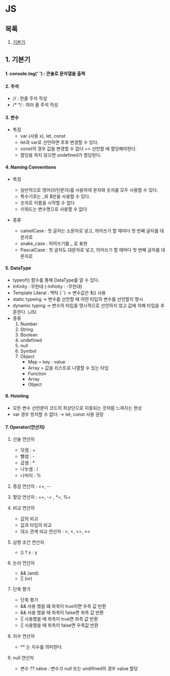 # JS

## 목록
1. [기본기](#1-consolelog)




## 1. 기본기

#### 1. console.log(' ') : 콘솔로 문자열을 출력   

#### 2. 주석 
- // : 한줄 주석 작성   
- /* */ : 여러 줄 주석 작성

#### 3. 변수
- 특징
   - var (사용 x), let, const
   - let과 var로 선언하면 추후 변경할 수 있다.
   - const의 경우 값을 변경할 수 없다 => 선언할 때 할당해야한다.
   - 할당을 하지 않으면 undefined가 할당된다.   

#### 4. Naming Conventions
- 특징
  - 일반적으로 영어(라틴문자)를 사용하여 문자와 숫자를 모두 사용할 수 있다.
  - 특수기호는 _와 $만을 사용할 수 있다.
  - 숫자로 이름을 시작할 수 없다 
  - 키워드는 변수명으로 사용할 수 없다   

- 종류
     - camelCase : 첫 글자는 소문자로 넣고, 띄어쓰기 할 때마다 첫 번째 글자를 대문자로
     - snake_case : 띄어쓰기를 _ 로 표현
     - PascalCase : 첫 글자도 대문자로 넣고, 띄어쓰기 할 때마다 첫 번째 글자를 대문자로

#### 5. DataType 
- typeof() 함수를 통해 DataType를 알 수 있다.
- Infinity : 무한대 (-Infinity : -무한대)
- Template Literal : 백틱 (``) &rarr; 변수값은 $() 사용
- static typeing -> 변수를 선언할 때 어떤 타입의 변수를 선언할지 명시
- dynamic typing -> 변수의 타입을 명시적으로 선언하지 않고 값에 의해 타입을 추론한다. (JS)
- 종류
  1) Number
  2) String
  3) Boolean
  4) undefined
  5) null
  6) Symbol
  7) Object
     - Map = key : value 
     - Array = 값을 리스트로 나열할 수 있는 타입
     - Function
     - Array
     - Object

#### 6. Hoisting
- 모든 변수 선언문이 코드의 최상단으로 이동되는 것처럼 느껴지는 현상
- var 경우 방지할 수 없다. &rarr; let, const 사용 권장

#### 7. Operator(연산자)
1. 산술 연산자
   - 덧셈 : +
   - 뺄셈 : -
   - 곱셈 : *
   - 나눗셈 : /
   - 나머지 : %   


2. 증감 연산자 : ++,  --   


3. 할당 연산자 : +=, -= , *=, %=   


4. 비교 연산자 
   - 값의 비교
   - 값과 타입의 비교
   - 대소 관계 비교 연산자 : >, <, <=, >=
   

5. 삼항 조건 연산자 
   - () ? x : y
   

6. 논리 연산자
   - && (and)
   - || (or)


7. 단축 평가
   * 단축 평가
   *  && 사용 했을 떄 좌측이 true이면 우측 값 반환
   *  && 사용 했을 때 좌측이 false면 좌측 값 반환
   *  || 사용했을 때 좌측이 true면 좌측 값 반환
   *  || 사용했을 때 좌측이 false면 우측값 반환


8. 지수 연산자
    - ** 는 지수를 의미한다.


9. null 연산자
   - 변수 ?? value : 변수가 null 또는 undifined의 경우 value 할당